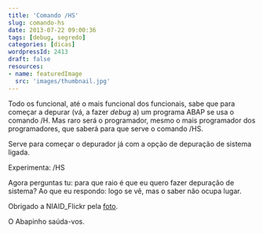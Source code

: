 ```yaml
---
title: 'Comando /HS'
slug: comando-hs
date: 2013-07-22 09:00:36
tags: [debug, segredo]
categories: [dicas]
wordpressId: 2413
draft: false
resources:
- name: featuredImage
  src: 'images/thumbnail.jpg'
---
```

Todo os funcional, até o mais funcional dos funcionais, sabe que para começar a depurar (vá, a fazer _debug_ a) um programa ABAP se usa o comando /H. Mas raro será o programador, mesmo o mais programador dos programadores, que saberá para que serve o comando /HS.

<!--more-->

Serve para começar o depurador já com a opção de depuração de sistema ligada.

Experimenta: /HS

Agora perguntas tu: para que raio é que eu quero fazer depuração de sistema?
Ao que eu respondo: logo se vê, mas o saber não ocupa lugar.

Obrigado a NIAID_Flickr pela [foto][1].

O Abapinho saúda-vos.

   [1]: http://www.flickr.com/photos/niaid/6916074241/
